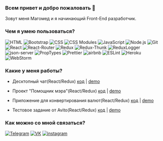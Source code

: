 ### Всем привет и добро пожаловать 👋 

Зовут меня Магомед и я начинающий Front-End разработчик.

### Чем я умею пользоваться?

![HTML](https://img.shields.io/badge/HTML-266132?style=for-the-badge&logo=HTML5)
![Bootstrap](https://img.shields.io/badge/-Bootstrap-266132?style=for-the-badge&logo=Bootstrap&logocolor=E9D54D)
![CSS](https://img.shields.io/badge/CSS-266132?style=for-the-badge&logo=css3)
![CSS Modules](https://img.shields.io/badge/CSSModules-266132?style=for-the-badge&logo=CSSModules)
![JavaScript](https://img.shields.io/badge/-JavaScript-266132?style=for-the-badge&logo=JavaScript&logocolor=E9D54D)
![Node.js](https://img.shields.io/badge/Node.js-000?style=for-the-badge&logo=Node.js&logoColor=E9D54D)
![Git](https://img.shields.io/badge/Git-266132?style=for-the-badge&logo=git)
![React](https://img.shields.io/badge/-React-266132?style=for-the-badge&logo=React&logocolor=E9D54D)
![React-Router](https://img.shields.io/badge/React_Router-266132?style=for-the-badge&logo=react-router)
![Redux](https://img.shields.io/badge/-Redux-266132?style=for-the-badge&logo=Redux&logocolor=E9D54D)
![Redux-Thunk](https://img.shields.io/badge/Redux--Thunk-266132?style=for-the-badge&logo=redux-thunk)
![ReduxLogger](https://img.shields.io/badge/-Redux_Logger-266132?style=for-the-badge&logo=reduxLogger&logocolor=E9D54D)
![json-server](https://img.shields.io/badge/-json_server-266132?style=for-the-badge&logo=jsonServer&logocolor=E9D54D)
![PropTypes](https://img.shields.io/badge/PropTypes-266132?style=for-the-badge&logo=P)
![Prettier](https://img.shields.io/badge/Prettier-266132?style=for-the-badge&logo=prettier)
![airbnb](https://img.shields.io/badge/airbnb-266132?style=for-the-badge&logo=airbnb)
![ESLint](https://img.shields.io/badge/ESLint-000?style=for-the-badge&logo=ESLint&logoColor=E9D54D)
![Heroku](https://img.shields.io/badge/Heroku-000?style=for-the-badge&logo=Heroku&logoColor=E9D54D)
![WebStorm](https://img.shields.io/badge/WebStorm-000?style=for-the-badge&logo=WebStorm&logoColor=E9D54D)

### Какие у меня работы?

- Десктопный чат(React/Redux)
[код](https://github.com/Magomed-Suleymanov/React_chat_challenge) | [demo](https://murmuring-journey-98080.herokuapp.com/)

- Проект "Помощник мэра"(React/Redux)
[код](https://github.com/Magomed-Suleymanov/City_hall_assistant) | [demo](https://fierce-refuge-34600.herokuapp.com/)

- Приложение для конвертирования валют(React/Redux) 
[код](https://github.com/Magomed-Suleymanov/Currency_converter) | [demo](https://young-plains-15154.herokuapp.com/)

- Тестовое задание от Avito(React/Redux)
[код](https://github.com/Magomed-Suleymanov/Test_avito_app) | [demo](https://frozen-badlands-56519.herokuapp.com/)

### Как можно со мной связаться?

[![Telegram](https://img.shields.io/badge/Telegram-red?style=social&logo=telegram)](https://t.me/HiBrazza)
[![VK](https://img.shields.io/badge/VK-red?style=social&logo=vk)](https://vk.com/notochkacom)
[![instagram](https://img.shields.io/badge/instagram-000?style=for-the-badge&logo=instagram)](https://www.instagram.com/ms182/)
















